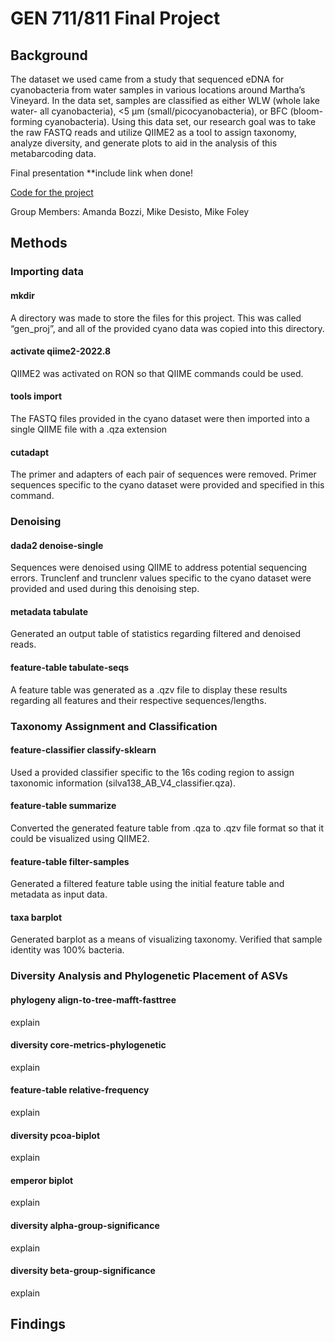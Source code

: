 
# GEN 711/811 Final Project

## Background
The dataset we used came from a study that sequenced eDNA for cyanobacteria from water samples in various locations around Martha’s Vineyard. In the data set, samples are classified as either WLW (whole lake water- all cyanobacteria), <5 µm (small/picocyanobacteria), or BFC (bloom-forming cyanobacteria). Using this data set, our research goal was to take the raw FASTQ reads and utilize QIIME2 as a tool to assign taxonomy, analyze diversity, and generate plots to aid in the analysis of this metabarcoding data.

Final presentation **include link when done! 

[Code for the project](GEN_711_811_FinalProj.sh)

Group Members: Amanda Bozzi, Mike Desisto, Mike Foley

## Methods 

### Importing data

#### mkdir
A directory was made to store the files for this project. This was called “gen_proj”, and all of the provided cyano data was copied into this directory.

#### activate qiime2-2022.8
QIIME2 was activated on RON so that QIIME commands could be used. 

#### tools import
The FASTQ files provided in the cyano dataset were then imported into a single QIIME file with a .qza extension

#### cutadapt
The primer and adapters of each pair of sequences were removed. Primer sequences specific to the cyano dataset were provided and specified in this command. 

### Denoising

#### dada2 denoise-single
Sequences were denoised using QIIME to address potential sequencing errors. Trunclenf and trunclenr values specific to the cyano dataset were provided and used during this denoising step. 

#### metadata tabulate
Generated an output table of statistics regarding filtered and denoised reads. 

#### feature-table tabulate-seqs
A feature table was generated as a .qzv file to display these results regarding all features and their respective sequences/lengths.

### Taxonomy Assignment and Classification

#### feature-classifier classify-sklearn
Used a provided classifier specific to the 16s coding region to assign taxonomic information (silva138_AB_V4_classifier.qza). 

#### feature-table summarize
Converted the generated feature table from .qza to .qzv file format so that it could be visualized using QIIME2.

#### feature-table filter-samples
Generated a filtered feature table using the initial feature table and metadata as input data. 

#### taxa barplot
Generated barplot as a means of visualizing taxonomy. Verified that sample identity was 100% bacteria.

### Diversity Analysis and Phylogenetic Placement of ASVs

#### phylogeny align-to-tree-mafft-fasttree
explain

#### diversity core-metrics-phylogenetic
explain 

#### feature-table relative-frequency
explain

#### diversity pcoa-biplot
explain

#### emperor biplot
explain

#### diversity alpha-group-significance
explain

#### diversity beta-group-significance
explain

## Findings  


